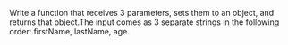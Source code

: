 Write a function that receives 3 parameters, sets them to an object, and returns that object.The input comes as 3 separate strings in the following order: firstName, lastName, age.
